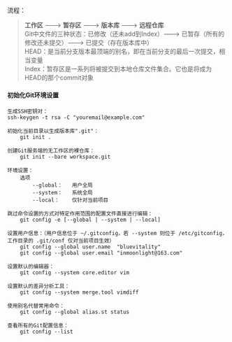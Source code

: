 ﻿流程：
> **工作区** ---> **暂存区** ---> **版本库** ---> **远程仓库**  
> Git中文件的三种状态：已修改（还未add到Index）---> 已暂存（所有的修改还未提交）---> 已提交（存在版本库中）  
> HEAD：是当前分支版本最顶端的别名，即在当前分支的最后一次提交，相当变量  
> Index：暂存区是一系列将被提交到本地仓库文件集合。它也是将成为HEAD的那个commit对象 


#### 初始化Git环境设置
```
生成SSH密钥对：   
ssh-keygen -t rsa -C "youremail@example.com"

初始化当前目录以生成版本库".git"： 
    git init . 
    
创建Git服务端的无工作区的裸仓库：  
    git init --bare workspace.git
    
环境设置：    
    选项 
        --global：   用户全局
        --system：   系统全局
        --local：    仅针对当前项目
    
跳过命令设置的方式对特定作用范围的配置文件直接进行编辑：   
    git config -e [--global | --system | --local]

设置用户信息：（用户信息位于 ~/.gitconfig，若 --system 则位于 /etc/gitconfig，工作目录的 .git/conf 仅对当前项目生效）  
    git config --global user.name  "bluevitality"
    git config --global user.email "inmoonlight@163.com"
    
设置默认的编辑器：  
    git config --system core.editor vim
    
设置默认的差异分析工具：  
    git config --system merge.tool vimdiff
    
使用别名代替常用命令：  
    git config --global alias.st status
    
查看所有的Git配置信息：  
    git config --list
```
